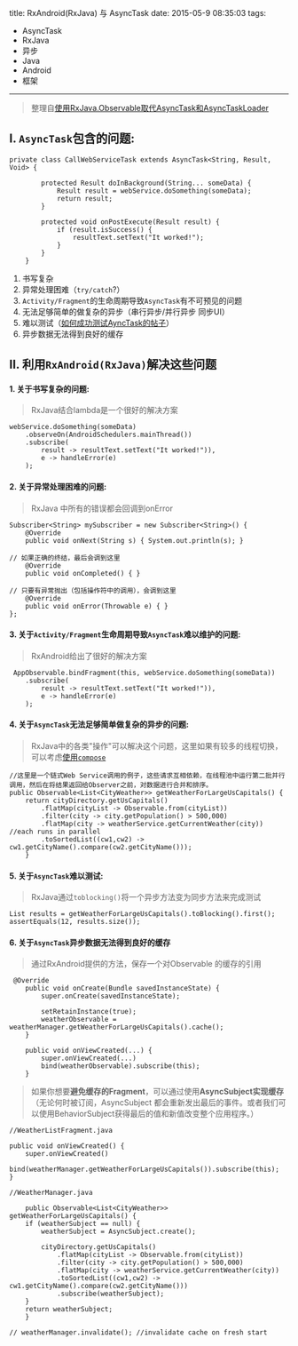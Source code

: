 title: RxAndroid(RxJava) 与 AsyncTask
date: 2015-05-9 08:35:03
tags:
- AsyncTask
- RxJava
- 异步
- Java
- Android
- 框架

---

> 整理自[使用RxJava.Observable取代AsyncTask和AsyncTaskLoader](https://github.com/bboyfeiyu/android-tech-frontier/tree/master/androidweekly/使用RxJava.Observable取代AsyncTask和AsyncTaskLoader)

## I. `AsyncTask`包含的问题:

```
private class CallWebServiceTask extends AsyncTask<String, Result, Void> {

        protected Result doInBackground(String... someData) {
            Result result = webService.doSomething(someData);
            return result;
        }

        protected void onPostExecute(Result result) {
            if (result.isSuccess() {
                resultText.setText("It worked!");
            }
        }
    }
```

1. 书写复杂
2. 异常处理困难（`try/catch`?）
3. `Activity/Fragment`的生命周期导致`AsyncTask`有不可预见的问题
4. 无法足够简单的做复杂的异步（串行异步/并行异步 同步UI）
5. 难以测试（[如何成功测试AyncTask的帖子](http://www.making-software.com/2012/10/31/testable-android-asynctask/)）
6. 异步数据无法得到良好的缓存

<!--more-->


## II. 利用`RxAndroid(RxJava)`解决这些问题

#### 1. 关于书写复杂的问题:

> RxJava结合lambda是一个很好的解决方案

```
webService.doSomething(someData)
    .observeOn(AndroidSchedulers.mainThread())
    .subscribe(
        result -> resultText.setText("It worked!")),
        e -> handleError(e)
    );
```

#### 2. 关于异常处理困难的问题:

> RxJava 中所有的错误都会回调到onError

```
Subscriber<String> mySubscriber = new Subscriber<String>() {
    @Override
    public void onNext(String s) { System.out.println(s); }
 
// 如果正确的终结，最后会调到这里
    @Override
    public void onCompleted() { }
 
// 只要有异常抛出（包括操作符中的调用），会调到这里
    @Override
    public void onError(Throwable e) { }
};
```

#### 3. 关于`Activity/Fragment`生命周期导致`AsyncTask`难以维护的问题:

> RxAndroid给出了很好的解决方案

```
 AppObservable.bindFragment(this, webService.doSomething(someData))
    .subscribe(
        result -> resultText.setText("It worked!")),
        e -> handleError(e)
    );
```

#### 4. 关于`AsyncTask`无法足够简单做复杂的异步的问题:

> RxJava中的各类"操作"可以解决这个问题，这里如果有较多的线程切换，可以考虑[使用`compose`](http://www.pythonnote.com/archives/bu-yao-da-po-lian-shi-shi-yong-rxjavade-composecao-zuo-fu.html)

```
//这里是一个链式Web Service调用的例子，这些请求互相依赖，在线程池中运行第二批并行调用，然后在将结果返回给Observer之前，对数据进行合并和排序。
public Observable<List<CityWeather>> getWeatherForLargeUsCapitals() {
    return cityDirectory.getUsCapitals() 
        .flatMap(cityList -> Observable.from(cityList))
        .filter(city -> city.getPopulation() > 500,000)
        .flatMap(city -> weatherService.getCurrentWeather(city)) //each runs in parallel
        .toSortedList((cw1,cw2) -> cw1.getCityName().compare(cw2.getCityName()));
    }
```

#### 5. 关于`AsyncTask`难以测试:

> RxJava通过`toblocking()`将一个异步方法变为同步方法来完成测试

```
List results = getWeatherForLargeUsCapitals().toBlocking().first();
assertEquals(12, results.size());
```

#### 6. 关于`AsyncTask`异步数据无法得到良好的缓存

> 通过RxAndroid提供的方法，保存一个对Observable 的缓存的引用

```
 @Override
    public void onCreate(Bundle savedInstanceState) {
        super.onCreate(savedInstanceState);

        setRetainInstance(true);
        weatherObservable = weatherManager.getWeatherForLargeUsCapitals().cache();
    }

    public void onViewCreated(...) {
        super.onViewCreated(...)
        bind(weatherObservable).subscribe(this);
    }
```

> 如果你想要**避免缓存的Fragment**，可以通过使用**AsyncSubject实现缓存**（无论何时被订阅，AsyncSubject 都会重新发出最后的事件。或者我们可以使用BehaviorSubject获得最后的值和新值改变整个应用程序。）

```
//WeatherListFragment.java

public void onViewCreated() {
    super.onViewCreated()
    bind(weatherManager.getWeatherForLargeUsCapitals()).subscribe(this);
}
```

```
//WeatherManager.java

    public Observable<List<CityWeather>> getWeatherForLargeUsCapitals() {
    if (weatherSubject == null) {
        weatherSubject = AsyncSubject.create();

        cityDirectory.getUsCapitals() 
            .flatMap(cityList -> Observable.from(cityList))
            .filter(city -> city.getPopulation() > 500,000)
            .flatMap(city -> weatherService.getCurrentWeather(city))
            .toSortedList((cw1,cw2) -> cw1.getCityName().compare(cw2.getCityName()))
            .subscribe(weatherSubject);
    }
    return weatherSubject;
    }
    
// weatherManager.invalidate(); //invalidate cache on fresh start
```
